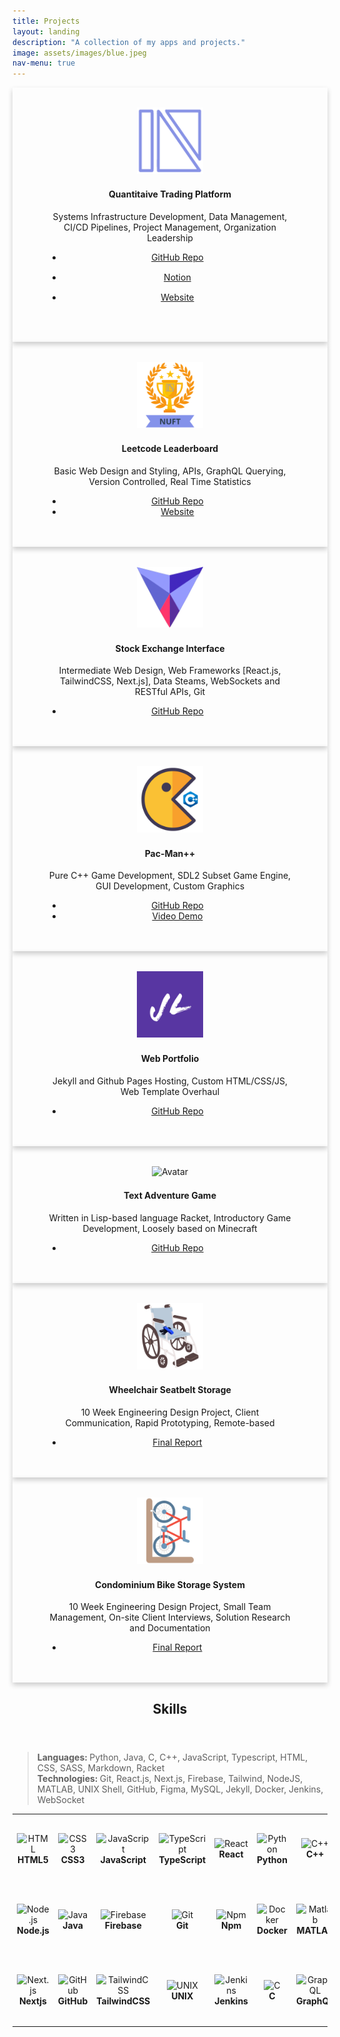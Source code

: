 ```yaml
---
title: Projects
layout: landing
description: "A collection of my apps and projects."
image: assets/images/blue.jpeg
nav-menu: true
---
```


<!-- Main -->
<div id="main">

<!-- One -->
<section style="display:flex; flex-wrap:wrap;">
  <div class="card">
    <img src="assets/images/nuft.png" alt="Avatar" style="width:25%">
    <div class="card-container">
      <h4><b>Quantitaive Trading Platform</b></h4>
      <p>Systems Infrastructure Development, Data Management, CI/CD Pipelines, Project Management, Organization Leadership</p>
      <ul class="actions">
					<li style="padding-bottom:15px"><a href="https://github.com/echavemann/NUFT" target="_blank" class="button">GitHub Repo</a></li>
          <li style="padding-bottom:15px"><a href="https://nuft.notion.site/nuft/Northwestern-University-FinTech-Club-7aaab23485bb4d55a3032fd87951fb7c" target="_blank" class="button special">Notion</a></li>
          <li style="padding-bottom:15px"><a href="https://northwesternfintech.github.io/" target="_blank" class="button">Website</a></li>
				</ul>
    </div>
  </div>

  <div class="card">
    <img src="assets/images/trophy.png" alt="Avatar" style="width:25%">
    <div class="card-container">
      <h4><b>Leetcode Leaderboard</b></h4>
      <p>Basic Web Design and Styling, APIs, GraphQL Querying, Version Controlled, Real Time Statistics</p>
      <ul class="actions">
					<li><a href="https://github.com/northwesternfintech/LCLeaderboard" target="_blank" class="button">GitHub Repo</a></li>
					<li><a href="https://lc-leaderboard-eta.vercel.app/" target="_blank" class="button special">Website</a></li>
				</ul>
    </div>
  </div>

  <div class="card">
    <img src="assets/images/nuse.png" alt="Avatar" style="width:25%">
    <div class="card-container">
      <h4><b>Stock Exchange Interface</b></h4>
      <p>Intermediate Web Design, Web Frameworks [React.js, TailwindCSS, Next.js], Data Steams, WebSockets and RESTful APIs, Git</p>
      <ul class="actions">
					<li><a href="https://github.com/northwesternfintech" target="_blank" class="button">GitHub Repo</a></li>
					<!-- <li><a href="404.html" class="button special">Website</a></li> -->
				</ul>
    </div>
  </div>

  <div class="card">
    <img src="assets/images/pacman.png" alt="Avatar" style="width:25%">
    <div class="card-container">
      <h4><b>Pac-Man++</b></h4>
      <p>Pure C++ Game Development, SDL2 Subset Game Engine, GUI Development, Custom Graphics</p>
      <ul class="actions">
					<li><a href="https://github.com/Jasonxlu/Pac-Man-PlusPlus" target="_blank" class="button">GitHub Repo</a></li>
					<li><a href="https://youtu.be/f8vTbcUvP50" target="_blank" class="button special">Video Demo</a></li>
				</ul>
    </div>
  </div>

  <div class="card">
    <img src="assets/images/JL.png" alt="Avatar" style="width:25%">
    <div class="card-container">
      <h4><b>Web Portfolio</b></h4>
      <p>Jekyll and Github Pages Hosting, Custom HTML/CSS/JS, Web Template Overhaul</p>
      <ul class="actions">
					<li><a href="https://github.com/Jasonxlu/Jasonxlu.github.io" target="_blank" class="button">GitHub Repo</a></li>
				</ul>
    </div>
  </div>

  <div class="card">
    <img src="assets/images/racketlogo.png" alt="Avatar" style="width:25%">
    <div class="card-container">
      <h4><b>Text Adventure Game</b></h4>
      <p>Written in Lisp-based language Racket, Introductory Game Development, Loosely based on Minecraft</p>
      <ul class="actions">
					<li><a href="https://github.com/Jasonxlu/RacketGame" target="_blank" class="button">GitHub Repo</a></li>
				</ul>
    </div>
  </div>

  <div class="card">
    <img src="assets/images/wheel-chair.png" alt="Avatar" style="width:25%">
    <div class="card-container">
      <h4><b>Wheelchair Seatbelt Storage</b></h4>
      <p>10 Week Engineering Design Project, Client Communication, Rapid Prototyping, Remote-based</p>
      <ul class="actions">
					<li><a href="https://www.linkedin.com/in/jasonlu230/overlay/1635493821217/single-media-viewer?type=DOCUMENT&profileId=ACoAACWFKxkBNYy40EQ0NrAq1Dk1fVWEgezhFTQ&lipi=urn%3Ali%3Apage%3Ad_flagship3_profile_view_base%3BTm3KpXHsTp2wdT%2BP763syA%3D%3D" target="_blank" class="button">Final Report</a></li>
				</ul>
    </div>
  </div>

  <div class="card">
    <img src="assets/images/bike-rack.png" alt="Avatar" style="width:25%">
    <div class="card-container">
      <h4><b>Condominium Bike Storage System</b></h4>
      <p>10 Week Engineering Design Project, Small Team Management, On-site Client Interviews, Solution Research and Documentation</p>
      <ul class="actions">
					<li><a href="https://www.linkedin.com/in/jasonlu230/overlay/experience/1943238299/multiple-media-viewer?profileId=ACoAACWFKxkBNYy40EQ0NrAq1Dk1fVWEgezhFTQ&treasuryMediaId=1635487655487&lipi=urn%3Ali%3Apage%3Ad_flagship3_profile_view_base%3BXCCeocgXRqCnvwBSB%2FbNUw%3D%3D" target="_blank" class="button">Final Report</a></li>
				</ul>
    </div>
  </div>
</section>

<!-- Two -->
<section id="one">
	<div class="inner">
		<header class="major">
			<h2>Skills</h2>
		</header>
		<blockquote> 
		<b>Languages: </b> Python, Java, C, C++, JavaScript, Typescript, HTML, CSS, SASS, Markdown, Racket<br/>
		<b>Technologies: </b>Git, React.js, Next.js, Firebase, Tailwind, NodeJS, MATLAB, UNIX Shell, GitHub, Figma, MySQL, Jekyll, Docker, Jenkins, WebSocket<br/>
		</blockquote>
  
<style>

@media (max-width: 640px) {
#tech {
display: none;
}
}
</style>

<table id="tech">
  <tr>
    <td align="center" height="108" width="108">
      <img
        src="https://cdn.jsdelivr.net/gh/devicons/devicon/icons/html5/html5-plain.svg"
        width="48"
        height="48"
        alt="HTML"
      />
      <br /><strong>HTML5</strong>
    </td>
    <td align="center" height="108" width="108">
      <img
        src="https://cdn.jsdelivr.net/gh/devicons/devicon/icons/css3/css3-plain.svg"
        width="48"
        height="48"
        alt="CSS3"
      />
      <br /><strong>CSS3</strong>
    </td>
    <td align="center" height="108" width="108">
      <img
        src="https://cdn.jsdelivr.net/gh/devicons/devicon/icons/javascript/javascript-plain.svg"
        width="48"
        height="48"
        alt="JavaScript"
      />
      <br /><strong>JavaScript</strong>
    </td>
    <td align="center" height="108" width="108">
      <img
        src="https://cdn.jsdelivr.net/gh/devicons/devicon/icons/typescript/typescript-plain.svg"
        width="48"
        height="48"
        alt="TypeScript"
      />
      <br /><strong>TypeScript</strong>
    </td>
    <td align="center" height="108" width="108">
      <img
        src="https://cdn.jsdelivr.net/gh/devicons/devicon/icons/react/react-original.svg"
        width="48"
        height="48"
        alt="React"
      />
      <br /><strong>React</strong>
    </td>
    <td align="center" height="108" width="108">
      <img
        src="https://cdn.jsdelivr.net/gh/devicons/devicon/icons/python/python-original.svg"
        width="48"
        height="48"
        alt="Python"
      />
      <br /><strong>Python</strong>
    </td>
    <td align="center" height="108" width="108">
      <img
        src="https://cdn.jsdelivr.net/gh/devicons/devicon/icons/cplusplus/cplusplus-original.svg"
        width="48"
        height="48"
        alt="C++"
      />
      <br /><strong>C++</strong>
    </td>
   
  </tr>
  <tr>
    <td align="center" height="108" width="108">
      <img
        src="https://cdn.jsdelivr.net/gh/devicons/devicon/icons/nodejs/nodejs-original.svg"
        width="48"
        height="48"
        alt="Node.js"
      />
      <br /><strong>Node.js</strong>
    </td>
    <td align="center" height="108" width="108">
      <img
        src="https://cdn.jsdelivr.net/gh/devicons/devicon/icons/java/java-original.svg"
        width="48"
        height="48"
        alt="Java"
      />
      <br /><strong>Java</strong>
    </td>
    <td align="center" height="108" width="108">
      <img
        src="https://cdn.jsdelivr.net/gh/devicons/devicon/icons/firebase/firebase-plain.svg"
        width="48"
        height="48"
        alt="Firebase"
      />
      <br /><strong>Firebase</strong>
    </td>
    <td align="center" height="108" width="108">
      <img
        src="https://cdn.jsdelivr.net/gh/devicons/devicon/icons/git/git-original.svg"
        width="48"
        height="48"
        alt="Git"
      />
      <br /><strong>Git</strong>
    </td>
    <td align="center" height="108" width="108">
      <img
        src="https://cdn.jsdelivr.net/gh/devicons/devicon/icons/npm/npm-original-wordmark.svg"
        width="48"
        height="48"
        alt="Npm"
      />
      <br /><strong>Npm</strong>
    </td>
    <td align="center" height="108" width="108">
      <img
        src="https://cdn.jsdelivr.net/gh/devicons/devicon/icons/docker/docker-original.svg"
        width="48"
        height="48"
        alt="Docker"
      />
      <br /><strong>Docker</strong>
    </td>
    <td align="center" height="108" width="108">
      <img
        src="https://cdn.jsdelivr.net/gh/devicons/devicon/icons/matlab/matlab-original.svg"
        width="48"
        height="48"
        alt="Matlab"
      />
      <br /><strong>MATLAB</strong>
    </td>
  </tr>

  <tr>
    <td align="center" height="108" width="108">
      <img
        src="https://cdn.jsdelivr.net/gh/devicons/devicon/icons/nextjs/nextjs-original.svg"
        width="48"
        height="48"
        alt="Next.js"
      />
      <br /><strong>Nextjs</strong>
    </td>
    <td align="center" height="108" width="108">
      <img
        src="https://cdn.jsdelivr.net/gh/devicons/devicon/icons/github/github-original.svg"
        width="48"
        height="48"
        alt="GitHub"
      />
      <br /><strong>GitHub</strong>
    </td>
    <td align="center" height="108" width="108">
      <img
        src="https://cdn.jsdelivr.net/gh/devicons/devicon/icons/tailwindcss/tailwindcss-plain.svg"
        width="48"
        height="48"
        alt="TailwindCSS"
      />
      <br /><strong>TailwindCSS</strong>
    </td>
    <td align="center" height="108" width="108">
      <img
        src="https://cdn.jsdelivr.net/gh/devicons/devicon/icons/unix/unix-original.svg"
        width="48"
        height="48"
        alt="UNIX"
      />
      <br /><strong>UNIX</strong>
    </td>
    <td align="center" height="108" width="108">
      <img
        src="https://cdn.jsdelivr.net/gh/devicons/devicon/icons/jenkins/jenkins-original.svg"
        width="48"
        height="48"
        alt="Jenkins"
      />
      <br /><strong>Jenkins</strong>
    </td>
    <td align="center" height="108" width="108">
      <img
        src="https://cdn.jsdelivr.net/gh/devicons/devicon/icons/c/c-plain.svg"
        width="48"
        height="48"
        alt="C"
      />
      <br /><strong>C</strong>
    </td>
    <td align="center" height="108" width="108">
      <img
        src="https://cdn.jsdelivr.net/gh/devicons/devicon/icons/graphql/graphql-plain.svg"
        width="48"
        height="48"
        alt="GraphQL"
      />
      <br /><strong>GraphQL</strong>
    </td>
  </tr>
</table>
	</div>
</section>

<!-- Two -->
<!-- <section id="two" class="spotlights">
	<section>
		<a class="image">
			<img src="{% link assets/images/nuft.png %}" alt="" data-position="center center" style="padding-left: 25px; padding-right:25px; padding-top:25px;"/>
		</a>
		<div class="content">
			<div class="inner">
				<header class="major">
					<h3>Northwestern Financial Technologies Club</h3>
				</header>
				<p>
					<ul>
						<li>Deployed official NUFT website with custom HTML, CSS, JS, SASS to establish central hub for club activities and inquiries</li>
						<li>Developed and documented storage paradigms for 5+ data input streams using Python Multiprocessing and WebSocket</li>
            <li>Coordinated with leadership and technical teams to better integrate APIs and backend data pipelines with CLI</li>
            <li>Established team workflow and organized weekly meetings to actively track progress of systems development</li>
            <li>Building trading site for Northwestern University Stock Exchange to facilitate high volume stock market simulations</li>
            <li>Created overarching club overview in Figma to facilitate faster and more efficient onboarding</li>
            <li>Designed and constructed basic Command Line Interface foundation to enable uniform data acquisition and analysis from project teams </li>
					</ul>
				</p>
				<ul class="actions">
					<li style="padding-bottom:15px"><a href="https://github.com/echavemann/NUFT" target="_blank" class="button">GitHub Repo</a></li>
          <li style="padding-bottom:15px"><a href="https://www.figma.com/file/135OhNv3xmb5eRGRCNNFAZ/Northwestern-Financial-Technology-Club?node-id=0%3A1" target="_blank" class="button">Figma</a></li>
          <li style="padding-bottom:15px"><a href="https://nuft.notion.site/nuft/Northwestern-University-FinTech-Club-7aaab23485bb4d55a3032fd87951fb7c" target="_blank" class="button special">Notion</a></li>
          <li style="padding-bottom:15px"><a href="https://northwesternfintech.github.io/" target="_blank" class="button special">Website</a></li>
				</ul>
			</div>
		</div>
	</section>
  <section>
		<a class="image">
			<img src="{% link assets/images/LCLB.png %}" alt="" data-position="center center" style="padding-left: 25px; padding-right:25px; padding-top:30px;"/>
		</a>
		<div class="content">
			<div class="inner">
				<header class="major">
					<h3>NUFT LeetCode Leaderboard </h3>
				</header>
				<p>
					<ul>
						<li>Developed custom LC leaderboard for NUFT to boost intrinsic motivation of members for technical interview prep</li>
						<li>Statically rendered and updated ranking of members using GraphQL queries to LeetCode API to pull real-time stats</li>
						<li>Deployed with Vercel on GitHub to create CI/CD pipeline for streamlined development and deployment </li>
					</ul>
				</p>
				<ul class="actions">
					<li><a href="https://github.com/northwesternfintech/LCLeaderboard" target="_blank" class="button">GitHub Repo</a></li>
					<li><a href="https://lc-leaderboard-eta.vercel.app/" target="_blank" class="button special">Website</a></li>
				</ul>
			</div>
		</div>
	</section>
	<section>
		<a class="image">
			<img src="{% link assets/images/NUSE.png %}" alt="" data-position="center center" style="padding-left: 25px; padding-right:25px; padding-top:20px; padding-bottom:20px;"/>
		</a>
		<div class="content">
			<div class="inner">
				<header class="major">
					<h3>NUSE Trade Site</h3>
				</header>
				<p>
					<ul>
						<li>Actively Building official Northwestern University Stock Exchange website using React, Typescript, Next.js, and TailwindCSS to establish a platform for stock market simulations</li>
					</ul>
				</p>
				<ul class="actions">
					<li><a href="https://github.com/northwesternfintech" target="_blank" class="button">GitHub Repo</a></li>
					<li><a href="#" class="button special">Website</a></li>
				</ul>
			</div>
		</div>
	</section>
	<section>
		<a class="image">
			<img src="{% link assets/images/pacman.jpeg%}" alt="" data-position="25% 25%" style="padding-left:25px; padding-bottom:25px; padding-top:25px; padding-right:25px;"/>
		</a>
		<div class="content">
			<div class="inner">
				<header class="major">
					<h3>Pac-Man++</h3>
				</header>
				<p>
					<ul>
						<li>Constructed Pac-Man game from scratch using GE211 game engine in C++ dev environment with Git version control</li>
						<li>Built user-interactive GUI using Model-View-Controller architectural pattern to enable player-driven gameplay</li>
						<li>Designed multiple level progression with custom sprites, 2D hitboxes, event handlers, and conclusive unit-testing</li>
					</ul>
				</p>
				<ul class="actions">
					<li><a href="https://github.com/Jasonxlu/Pac-Man-PlusPlus" target="_blank" class="button">GitHub Repo</a></li>
					<li><a href="https://youtu.be/f8vTbcUvP50" target="_blank" class="button special">Video Demo</a></li>
				</ul>
			</div>
		</div>
	</section>
  <section>
		<a class="image">
			<img src="{% link assets/images/JL.png%}" alt="" data-position="25% 25%" style="padding-left:25px; padding-bottom:25px; padding-top:25px; padding-right:25px;"/>
		</a>
		<div class="content">
			<div class="inner">
				<header class="major">
					<h3>Web Portfolio</h3>
				</header>
				<p>
					<ul>
						<li>Produced personalized HTML, CSS, JS, and Markdown snippets to host technical projects and applications on the web</li>
						<li>Employed simple static web hosting using Jekyll and GitHub pages to optimize website ease-of-access and reliability</li>
					</ul>
				</p>
				<ul class="actions">
					<li><a href="https://github.com/Jasonxlu/Jasonxlu.github.io" target="_blank" class="button">GitHub Repo</a></li>
				</ul>
			</div>
		</div>
	</section>
	<section>
		<a class="image">
			<img src="{% link assets/images/racketlogo.png %}" alt="" data-position="center center" style="padding-right: 25px; padding-bottom: 25px; padding-top:25px; padding-left:25px;"/>
		</a>
		<div class="content">
			<div class="inner">
				<header class="major">
					<h3>Text-Based Adventure Game</h3>
				</header>
				<p>
					<ul>
						<li>Minecraft inspired text-based adventure game written in the Racket programming language for CS111 at Northwestern</li>
						<li>Utilized pair programming and functional LISP programming to develop a multi-leveled progression system</li>
						<li>Concluded with unit-testing in the form of a complete walkthrough</li>
					</ul>
				</p>
				<ul class="actions">
					<li><a href="https://github.com/Jasonxlu/RacketGame" target="_blank" class="button">GitHub Repo</a></li>
				</ul>
			</div>
		</div>
	</section>
	<section>
		<a class="image">
			<img src="{% link assets/images/sleeveit.png %}" alt="" data-position="top center" style="padding-right:25px; padding-bottom:25px; padding-top:25px; padding-left:25px;"/>
		</a>
		<div class="content">
			<div class="inner">
				<header class="major">
					<h3>Wheelchair Seatbelt Storage | Sleeve-It</h3>
				</header>
				<p>
					<ul>
						<li>Second 10-week design project as a part of Northwestern's Design Thinking & Education II Course</li>
						<li>Project culminated in Sleeve-It, a simple yet efficient storage system for disengaged wheelchair seatbelts.</li>
						<li>Gained experience in client communications and design testing as the point of contact when designing prototypes for the Shirley Ryan Ability Lab (SRAL) in Chicago</li>
					</ul>
				</p>
				<ul class="actions">
					<li><a href="https://www.linkedin.com/in/jasonlu230/overlay/1635493821217/single-media-viewer?type=DOCUMENT&profileId=ACoAACWFKxkBNYy40EQ0NrAq1Dk1fVWEgezhFTQ&lipi=urn%3Ali%3Apage%3Ad_flagship3_profile_view_base%3BTm3KpXHsTp2wdT%2BP763syA%3D%3D" target="_blank" class="button">Final Report</a></li>
				</ul>
			</div>
		</div>
	</section>
	<section>
		<a class="image">
			<img src="{% link assets/images/hookup.jpg %}" alt="" data-position="top center" style="padding-right:25px; padding-bottom:25px; padding-top:25px; padding-left:25px;"/>
		</a>
		<div class="content">
			<div class="inner">
				<header class="major">
					<h3>Condominium Bike Storage | HookUp</h3>
				</header>
				<p>
				<ul>
						<li>10 Week design project as a part of Northwestern's Design Thinking & Communication I Engineering Course</li>
						<li>Gained experience in project management and product development through prototyping bike storage solution</li>
						<li>Culminated in a space efficient and accessible bike storage system tackling issues of physical strain and space optimization for the 3440 N. Lake Shore Drive Condominimums</li>
					</ul>
				</p>
				<ul class="actions">
					<li><a href="https://www.linkedin.com/in/jasonlu230/overlay/experience/1943238299/multiple-media-viewer?profileId=ACoAACWFKxkBNYy40EQ0NrAq1Dk1fVWEgezhFTQ&treasuryMediaId=1635487655487&lipi=urn%3Ali%3Apage%3Ad_flagship3_profile_view_base%3BXCCeocgXRqCnvwBSB%2FbNUw%3D%3D" target="_blank" class="button">Final Report</a></li>
				</ul>
			</div>
		</div>
	</section>
</section> -->

</div>

<style>
	#one {
		/* background-image: url("../assets/images/banner.jpg"); */
	}

  .card {
  /* Add shadows to create the "card" effect */
  box-shadow: 0 4px 8px 0 rgba(0,0,0,0.2);
  transition: 0.3s;
  text-align:center;
  width:50%;
  flex-grow:3;
  padding: 32px 40px;
  }

  /* On mouse-over, add a deeper shadow */
  .card:hover {
    box-shadow: 0 12px 16px 0 rgba(150,255,255,0.2);
  }

  /* Add some padding inside the card container */
  .card-container {
    padding: 2px 16px;
  }
</style>
